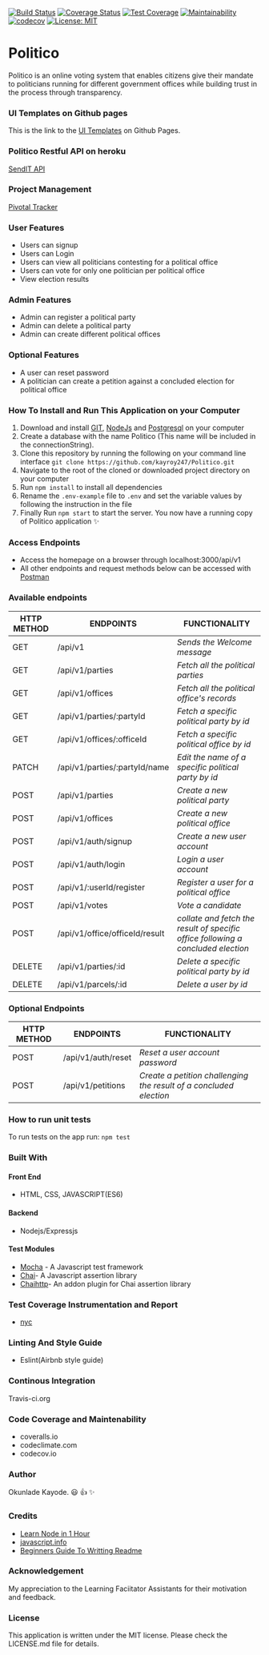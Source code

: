 [![Build Status](https://travis-ci.org/kayroy247/Politico.svg?branch=develop)](https://travis-ci.org/kayroy247/Politico)  [![Coverage Status](https://coveralls.io/repos/github/kayroy247/Politico/badge.svg?branch=develop)](https://coveralls.io/github/kayroy247/Politico?branch=develop) [![Test Coverage](https://api.codeclimate.com/v1/badges/99836b8819a0e24dccfe/test_coverage)](https://codeclimate.com/github/kayroy247/Politico/test_coverage) [![Maintainability](https://api.codeclimate.com/v1/badges/99836b8819a0e24dccfe/maintainability)](https://codeclimate.com/github/kayroy247/Politico/maintainability) [![codecov](https://codecov.io/gh/kayroy247/Politico/branch/develop/graph/badge.svg)](https://codecov.io/gh/kayroy247/Politico) [![License: MIT](https://img.shields.io/badge/License-MIT-green.svg)](https://opensource.org/licenses/MIT)
# Politico
Politico is an online voting system that enables citizens give their mandate to politicians running for different government offices while building trust in the process through transparency.

### UI Templates on Github pages
This is the link to the [UI Templates](https://kayroy247.github.io/Politico/UI/index.html) on Github Pages.

### Politico Restful API on heroku
[SendIT API](https://politico.herokuapp.com/)

### Project Management
[Pivotal Tracker](https://www.pivotaltracker.com/n/projects/2239248)

### User Features
- Users can signup
- Users can Login
- Users can view all politicians contesting for a political office
- Users can vote for only one politician per political office
- View election results

### Admin Features
- Admin can register a political party
- Admin can delete a political party
- Admin can create different political offices

### Optional Features 
- A user can reset password
- A politician can create a petition against a concluded election for political office

### How To Install and Run This Application on your Computer
1. Download and install [GIT](https://git-scm.com/downloads), [NodeJs](https://nodejs.org/en/) and [Postgresql](https://www.postgresql.org/download/) on your computer
2. Create a database with the name Politico (This name will be included in the connectionString). 
3. Clone this repository by running the following on your command line interface
`
git clone https://github.com/kayroy247/Politico.git
`
4. Navigate to the root of the cloned or downloaded project directory on your computer
5. Run `npm install` to install all dependencies
6. Rename the `.env-example` file to `.env` and set the variable values by following the instruction in the file
7. Finally Run `npm start` to start the server. You now have a running copy of Politico application :sparkles:

### Access Endpoints 
- Access the homepage on a browser through localhost:3000/api/v1
- All other endpoints and request methods below can be accessed with [Postman](https://chrome.google.com/webstore/detail/postman/fhbjgbiflinjbdggehcddcbncdddomop?hl=en)

### Available endpoints
HTTP METHOD | ENDPOINTS | FUNCTIONALITY
--- | --- | ---
GET | /api/v1| *Sends the Welcome message*
GET | /api/v1/parties   | *Fetch all the political parties*
GET | /api/v1/offices   | *Fetch all the political office's records*
GET | /api/v1/parties/:partyId   | *Fetch a specific political party by id*
GET | /api/v1/offices/:officeId  | *Fetch a specific political office by id*
PATCH | /api/v1/parties/:partyId/name  | *Edit the name of a specific political party by id*
POST | /api/v1/parties   | *Create a new political party*
POST | /api/v1/offices   | *Create a new political office*
POST | /api/v1/auth/signup   | *Create a new user account*
POST | /api/v1/auth/login   | *Login a user account*
POST | /api/v1/:userId/register  | *Register a user for a political office*
POST | /api/v1/votes   | *Vote a candidate*
POST | /api/v1/office/officeId/result   | *collate and fetch the result of specific office following a concluded election*
DELETE | /api/v1/parties/:id  | *Delete a specific political party by id*
DELETE | /api/v1/parcels/:id  | *Delete a user by id*

### Optional Endpoints
HTTP METHOD | ENDPOINTS | FUNCTIONALITY
--- | --- | ---
POST | /api/v1/auth/reset   | *Reset a user account password*
POST | /api/v1/petitions   | *Create a petition challenging the result of a concluded election*
### How to run unit tests
To run tests on the app run:
`
npm test
`
### Built With
#### Front End 
- HTML, CSS, JAVASCRIPT(ES6)
#### Backend 
- Nodejs/Expressjs
#### Test Modules
- [Mocha](https://mochajs.org/) - A Javascript test framework
- [Chai](https://www.npmjs.com/package/chai)- A Javascript assertion library
- [Chaihttp](https://www.npmjs.com/package/chai-http)- An addon plugin for Chai assertion library
### Test Coverage Instrumentation and Report
- [nyc](https://www.npmjs.com/package/nyc) 
### Linting And Style Guide
- Eslint(Airbnb style guide)
### Continous Integration
Travis-ci.org
### Code Coverage and Maintenability
- coveralls.io
- codeclimate.com
- codecov.io
 
### Author
Okunlade Kayode. :smiley: :thumbsup: :sparkles:

### Credits
- [Learn Node in 1 Hour](https://www.youtube.com/watch?v=TlB_eWDSMt4)
- [javascript.info](javascript.info)
- [Beginners Guide To Writting Readme](https://medium.com/@meakaakka/a-beginners-guide-to-writing-a-kickass-readme-7ac01da88ab3)
### Acknowledgement
My appreciation to the Learning Faciitator Assistants for their motivation and feedback.

### License
This application is written under the MIT license. Please check the LICENSE.md file for details.
